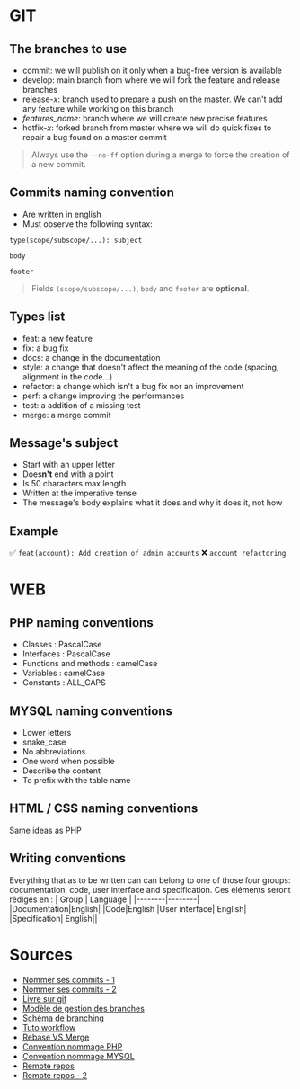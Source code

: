 
# GIT
## The branches to use

- commit: we will publish on it only when a bug-free version is available
- develop: main branch from where we will fork the feature and release branches
- release-*x*: branch used to prepare a push on the master. We can't add any feature while working on this branch
- *features_name*: branch where we will create new precise features
- hotfix-*x*: forked branch from master where we will do quick fixes to repair a bug found on a master commit

> Always use the `--no-ff` option during a merge to force the creation of a new commit.

## Commits naming convention

- Are written in english
- Must observe the following syntax:
```
type(scope/subscope/...): subject

body

footer
```
> Fields `(scope/subscope/...)`, `body` and `footer` are **optional**.

## Types list

- feat: a new feature
- fix: a bug fix
- docs: a change in the documentation
- style: a change that doesn't affect the meaning of the code (spacing, alignment in the code...)
- refactor: a change which isn't a bug fix nor an improvement
- perf: a change improving the performances
- test: a addition of a missing test
- merge: a merge commit

## Message's subject

- Start with an upper letter
- Does**n't** end with a point
- Is 50 characters max length
- Written at the imperative tense
- The message's body explains what it does and why it does it, not how

## Example

✅ `feat(account): Add creation of admin accounts`
❌ `account refactoring`

# WEB

## PHP naming conventions

- Classes : PascalCase
- Interfaces : PascalCase
- Functions and methods : camelCase
- Variables : camelCase
- Constants : ALL_CAPS

## MYSQL naming conventions

- Lower letters
- snake_case
- No abbreviations
- One word when possible
- Describe the content
- To prefix with the table name

## HTML / CSS naming conventions

Same ideas as PHP

## Writing conventions
Everything that as to be written can can belong to one of those four groups: documentation, code, user interface and specification.
Ces éléments seront rédigés en :
| Group | Language |
|--------|--------|
|Documentation|English|
|Code|English
|User interface| English|
|Specification| English||



# Sources
- [Nommer ses commits - 1](https://www.dotnetdojo.com/git-commit/)
- [Nommer ses commits - 2](https://www.conventionalcommits.org/en/v1.0.0-beta.2/)
- [Livre sur git](https://git-scm.com/book/en/v2)
- [Modèle de gestion des branches](https://nvie.com/posts/a-successful-git-branching-model/)
- [Schéma de branching](https://nvie.com/img/git-model@2x.png)
- [Tuto workflow](https://www.atlassian.com/fr/git/tutorials/comparing-workflows)
- [Rebase VS Merge](https://www.atlassian.com/fr/git/tutorials/merging-vs-rebasing)
- [Convention nommage PHP](https://jcrozier.developpez.com/tutoriels/web/php/conventions-nommage/)
- [Convention nommage MYSQL](https://sql.sh/1396-nom-table-colonne)
- [Remote repos](https://www.atlassian.com/fr/git/tutorials/syncing)
- [Remote repos - 2](https://www.youtube.com/watch?v=_NrSWLQsDL4)
